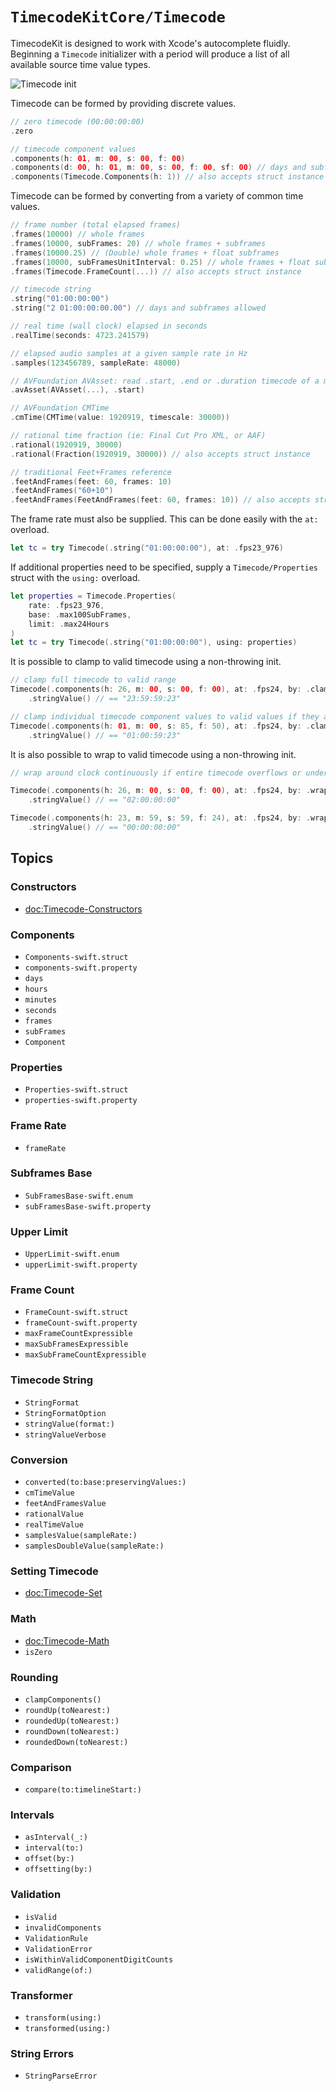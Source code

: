 # ``TimecodeKitCore/Timecode``

TimecodeKit is designed to work with Xcode's autocomplete fluidly. Beginning a ``Timecode`` initializer with a period will produce a list of all available source time value types.

![Timecode init](timecode-init.png)

Timecode can be formed by providing discrete values.

```swift
// zero timecode (00:00:00:00)
.zero

// timecode component values
.components(h: 01, m: 00, s: 00, f: 00)
.components(d: 00, h: 01, m: 00, s: 00, f: 00, sf: 00) // days and subframes allowed
.components(Timecode.Components(h: 1)) // also accepts struct instance
```

Timecode can be formed by converting from a variety of common time values.

```swift
// frame number (total elapsed frames)
.frames(10000) // whole frames
.frames(10000, subFrames: 20) // whole frames + subframes
.frames(10000.25) // (Double) whole frames + float subframes
.frames(10000, subFramesUnitInterval: 0.25) // whole frames + float subframes
.frames(Timecode.FrameCount(...)) // also accepts struct instance

// timecode string
.string("01:00:00:00")
.string("2 01:00:00:00.00") // days and subframes allowed

// real time (wall clock) elapsed in seconds
.realTime(seconds: 4723.241579)

// elapsed audio samples at a given sample rate in Hz
.samples(123456789, sampleRate: 48000)

// AVFoundation AVAsset: read .start, .end or .duration timecode of a movie
.avAsset(AVAsset(...), .start)

// AVFoundation CMTime
.cmTime(CMTime(value: 1920919, timescale: 30000))

// rational time fraction (ie: Final Cut Pro XML, or AAF)
.rational(1920919, 30000)
.rational(Fraction(1920919, 30000)) // also accepts struct instance

// traditional Feet+Frames reference
.feetAndFrames(feet: 60, frames: 10)
.feetAndFrames("60+10")
.feetAndFrames(FeetAndFrames(feet: 60, frames: 10)) // also accepts struct instance
```

The frame rate must also be supplied. This can be done easily with the `at:` overload.

```swift
let tc = try Timecode(.string("01:00:00:00"), at: .fps23_976)
```

If additional properties need to be specified, supply a ``Timecode/Properties`` struct with the `using:` overload.

```swift
let properties = Timecode.Properties(
    rate: .fps23_976,
    base: .max100SubFrames,
    limit: .max24Hours
)
let tc = try Timecode(.string("01:00:00:00"), using: properties)
```

It is possible to clamp to valid timecode using a non-throwing init.

```swift
// clamp full timecode to valid range
Timecode(.components(h: 26, m: 00, s: 00, f: 00), at: .fps24, by: .clamping)
    .stringValue() // == "23:59:59:23"

// clamp individual timecode component values to valid values if they are out-of-bounds
Timecode(.components(h: 01, m: 00, s: 85, f: 50), at: .fps24, by: .clampingEach)
    .stringValue() // == "01:00:59:23"
```

It is also possible to wrap to valid timecode using a non-throwing init.

```swift
// wrap around clock continuously if entire timecode overflows or underflows

Timecode(.components(h: 26, m: 00, s: 00, f: 00), at: .fps24, by: .wrapping)
    .stringValue() // == "02:00:00:00"

Timecode(.components(h: 23, m: 59, s: 59, f: 24), at: .fps24, by: .wrapping)
    .stringValue() // == "00:00:00:00"
```

## Topics

### Constructors

- <doc:Timecode-Constructors>

### Components

- ``Components-swift.struct``
- ``components-swift.property``
- ``days``
- ``hours``
- ``minutes``
- ``seconds``
- ``frames``
- ``subFrames``
- ``Component``

### Properties

- ``Properties-swift.struct``
- ``properties-swift.property``

### Frame Rate

- ``frameRate``

### Subframes Base

- ``SubFramesBase-swift.enum``
- ``subFramesBase-swift.property``

### Upper Limit

- ``UpperLimit-swift.enum``
- ``upperLimit-swift.property``

### Frame Count

- ``FrameCount-swift.struct``
- ``frameCount-swift.property``
- ``maxFrameCountExpressible``
- ``maxSubFramesExpressible``
- ``maxSubFrameCountExpressible``

### Timecode String

- ``StringFormat``
- ``StringFormatOption``
- ``stringValue(format:)``
- ``stringValueVerbose``

### Conversion

- ``converted(to:base:preservingValues:)``
- ``cmTimeValue``
- ``feetAndFramesValue``
- ``rationalValue``
- ``realTimeValue``
- ``samplesValue(sampleRate:)``
- ``samplesDoubleValue(sampleRate:)``

### Setting Timecode

- <doc:Timecode-Set>

### Math

- <doc:Timecode-Math>
- ``isZero``

### Rounding

- ``clampComponents()``
- ``roundUp(toNearest:)``
- ``roundedUp(toNearest:)``
- ``roundDown(toNearest:)``
- ``roundedDown(toNearest:)``

### Comparison

- ``compare(to:timelineStart:)``

### Intervals

- ``asInterval(_:)``
- ``interval(to:)``
- ``offset(by:)``
- ``offsetting(by:)``

### Validation

- ``isValid``
- ``invalidComponents``
- ``ValidationRule``
- ``ValidationError``
- ``isWithinValidComponentDigitCounts``
- ``validRange(of:)``

### Transformer

- ``transform(using:)``
- ``transformed(using:)``

### String Errors

- ``StringParseError``
